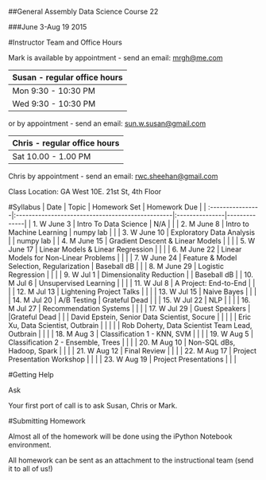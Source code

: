 ##General Assembly Data Science Course 22 

###June 3-Aug 19 2015

#Instructor Team and Office Hours

Mark is available by appointment - send an email: mrgh@me.com



|  Susan - regular office hours | 
| :------------ |
| Mon  9:30 - 10:30 PM    | 
| Wed 9:30 - 10:30 PM   |     

or by appointment - send an email: sun.w.susan@gmail.com


|  Chris - regular office hours | 
| :------------ |
| Sat  10.00 - 1.00 PM    | 

Chris by appointment - send an email: rwc.sheehan@gmail.com

Class Location: GA West 10E. 21st St, 4th Floor

#Syllabus
| Date             | Topic                                            | Homework Set   | Homework Due |
| :----------------|:-------------------------------------------------|:---------------|--------------|
| 1. W June 3    | Intro To Data Science                            | N/A            |              |
| 2. M June 8    | Intro to Machine Learning                        | numpy lab      |              |
| 3. W June 10   | Exploratory Data Analysis                        |                | numpy lab    |
| 4. M June 15   | Gradient Descent & Linear Models                 |                |              |
| 5. W June 17   | Linear Models & Linear Regression                |                |              |
| 6. M June 22   | Linear Models for Non-Linear Problems            |                |              |
| 7. W June 24   | Feature & Model Selection, Regularization        | Baseball dB    |              |
| 8. M June 29   | Logistic Regression                              |                |              |
| 9. W Jul 1     | Dimensionality Reduction                         |                | Baseball dB  |
| 10. M Jul 6    | Unsupervised Learning                            |                |              |
| 11. W Jul 8    | A Project: End-to-End                            |                |              |
| 12. M Jul 13   | Lightening Project Talks                         |                |              |
| 13. W Jul 15   | Naive Bayes                                      |                |              |
| 14. M Jul 20   | A/B Testing                                      | Grateful Dead  |              |
| 15. W Jul 22   | NLP                                              |                |              |
| 16. M Jul 27   | Recommendation Systems                           |                |              |
| 17. W Jul 29   | Guest Speakers                                   |                |Grateful Dead |
|                | David Epstein, Senior Data Scientist, Socure     |                |              |
|                | Eric Xu, Data Scientist, Outbrain                |                |              |
|                | Rob Doherty, Data Scientist Team Lead, Outbrain  |                |              |
| 18. M Aug 3    | Classification 1 - KNN, SVM                      |                |              |
| 19. W Aug 5    | Classification 2 - Ensemble, Trees               |                |              |
| 20. M Aug 10   | Non-SQL dBs, Hadoop, Spark                       |                |              |
| 21. W Aug 12   | Final Review                                     |                |              |
| 22. M Aug 17   | Project Presentation Workshop                    |                |              |
| 23. W Aug 19   | Project Presentations                            |                |              |

#Getting Help

Ask

Your first port of call is to ask Susan, Chris or Mark.

#Submitting Homework

Almost all of the homework will be done using the iPython Notebook environment. 

All homework can be sent as an attachment to the instructional team (send it to all of us!)
